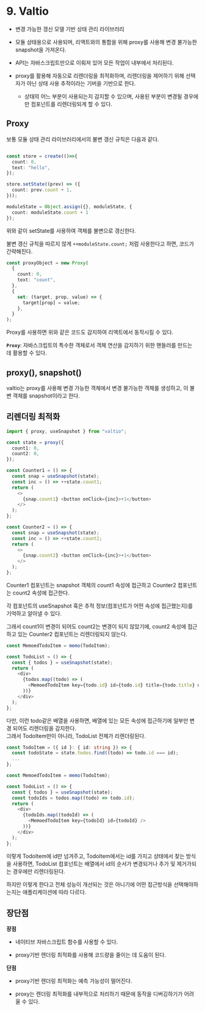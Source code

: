 # 9. Valtio

- 변경 가능한 갱신 모델 기반 상태 관리 라이브러리

- 모듈 상태용으로 사용되며, 리액트와의 통합을 위해 proxy를 사용해 변경 불가능한 snapshot을 가져온다.

- API는 자바스크립트만으로 이뤄져 있어 모든 작업이 내부에서 처리된다.

- proxy를 활용해 자동으로 리렌더링을 최적화하며, 리렌더링을 제어하기 위해 선택자가 아닌 상태 사용 추적이라는 기버을 기반으로 한다.
  - 상태의 어느 부분이 사용되는지 감지할 수 있으며, 사용된 부분이 변경될 경우에만 컴포넌트를 리렌더링되게 할 수 있다.

## Proxy

보통 모듈 상태 관리 라이브러리에서의 불변 갱신 규칙은 다음과 같다.

```ts

const store = create(()=>{
  count: 0,
  text: "hello",
});

store.setState((prev) => ({
  count: prev.count + 1,
}));

moduleState = Object.assign({}, moduleState, {
  count: moduleState.count + 1
});
```

위와 같이 setState를 사용하여 객체를 불변으로 갱신한다.

불변 갱신 규칙을 따르지 않게 `++moduleState.count;` 처럼 사용한다고 하면, 코드가 간략해진다.

```ts
const proxyObject = new Proxy(
  {
    count: 0,
    text: "count",
  },
  {
    set: (target, prop, value) => {
      target[prop] = value;
    },
  }
);
```

Proxy를 사용하면 위와 같은 코드도 감지하여 리액트에서 동작시킬 수 있다.

**`Proxy`**: 자바스크립트의 특수한 객체로서 객체 연산을 감지하기 위한 핸들러를 만드는 데 활용할 수 있다.

## proxy(), snapshot()

valtio는 proxy를 사용해 변경 가능한 객체에서 변경 불가능한 객체를 생성하고, 이 불변 객체를 snapshot이라고 한다.

## 리렌더링 최적화

```ts
import { proxy, useSnapshot } from "valtio";

const state = proxy({
  count1: 0,
  count2: 0,
});

const Counter1 = () => {
  const snap = useSnapshot(state);
  const inc = () => ++state.count1;
  return (
    <>
      {snap.count1} <button onClick={inc}>+1</button>
    </>
  );
};

const Counter2 = () => {
  const snap = useSnapshot(state);
  const inc = () => ++state.count2;
  return (
    <>
      {snap.count2} <button onClick={inc}>+1</button>
    </>
  );
};
```

Counter1 컴포넌트는 snapshot 객체의 count1 속성에 접근하고 Counter2 컴포넌트는 count2 속성에 접근한다.

각 컴포넌트의 useSnapshot 훅은 추적 정보(컴포넌트가 어떤 속성에 접근했는지)를 기억하고 알아낼 수 있다.

그래서 count1이 변경이 되어도 count2는 변경이 되지 않았기에, count2 속성에 접근하고 있는 Counter2 컴포넌트는 리렌더링되지 않는다.

```ts
const MemoedTodoItem = memo(TodoItem);

const TodoList = () => {
  const { todos } = useSnapshot(state);
  return (
    <div>
      {todos.map((todo) => (
        <MemoedTodoItem key={todo.id} id={todo.id} title={todo.title} done={todo.done} />
      ))}
    </div>
  );
};
```

다만, 이런 todo같은 배열을 사용하면, 배열에 있는 모든 속성에 접근하기에 일부만 변경 되어도 리렌더링을 감지한다.  
그래서 TodoItem만이 아니라, TodoList 전체가 리렌더링된다.

```ts
const TodoItem = ({ id }: { id: string }) => {
  const todoState = state.todos.find((todo) => todo.id === id);
  ...
};

const MemoedTodoItem = memo(TodoItem);

const TodoList = () => {
  const { todos } = useSnapshot(state);
  const todoIds = todos.map((todo) => todo.id);
  return (
    <div>
      {todoIds.map((todoId) => (
        <MemoedTodoItem key={todoId} id={todoId} />
      ))}
    </div>
  );
};
```

이렇게 TodoItem에 id만 넘겨주고, TodoItem에서는 id를 가지고 상태에서 찾는 방식을 사용하면, TodoList 컴포넌트는 배열에서 id의 순서가 변경되거나 추가 및 제거가되는 경우에만 리렌더링된다.

하지만 이렇게 한다고 전체 성능이 개선되는 것은 아니기에 어떤 접근방식을 선택해야하는지는 애플리케이션에 따라 다르다.

## 장단점

**장점**

- 네이티브 자바스크립트 함수를 사용할 수 있다.

- proxy기반 렌더링 최적화를 사용해 코드량을 줄이는 데 도움이 된다.

**단점**

- proxy기반 렌더링 최적화는 예측 가능성이 떨어진다.

- proxy는 렌더링 최적화를 내부적으로 처리하기 때문에 동작을 디버깅하기가 어려울 수 있다.
